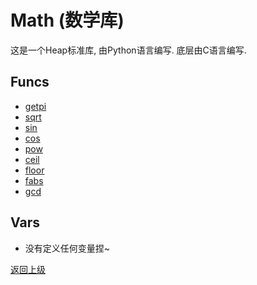 # Math (数学库)

这是一个Heap标准库, 由Python语言编写. 底层由C语言编写.

## Funcs
- [getpi](func/getpi.md)
- [sqrt](func/sqrt.md)
- [sin](func/sin.md)
- [cos](func/cos.md)
- [pow](func/pow.md)
- [ceil](func/ceil.md)
- [floor](func/floor.md)
- [fabs](func/fabs.md)
- [gcd](func/gcd.md)

## Vars
- 没有定义任何变量捏~

[返回上级](../index.md)